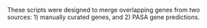These scripts were designed to merge overlapping genes from two sources: 1) manually curated genes, and 2) PASA gene predictions.

